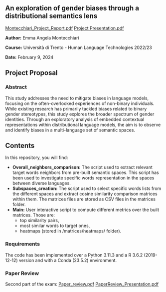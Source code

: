 ## An exploration of gender biases through a distributional semantics lens
[Montecchiari_Project_Report.pdf](https://github.com/memonji/gender-biases-exploration/files/14270670/Montecchiari_Project_Report.pdf)
[Project Presentation.pdf](https://github.com/memonji/gender-biases-exploration/files/15165398/An.exploration.of.gender.biases.through.a.distributional.semantics.lens.pdf)

**Author:** Emma Angela Montecchiari

**Course:** Università di Trento - Human Language Technologies 2022/23

**Date:** February 9, 2024

## Project Proposal 
###  Abstract

This study addresses the need to mitigate biases in language models, focusing on the often-overlooked experiences of non-binary individuals. While existing research has primarily tackled biases related to binary gender stereotypes, this study explores the broader spectrum of gender identities. Through an exploratory analysis of embedded contextual representations within distributional language models, the aim is to observe and identify biases in a multi-language set of semantic spaces.

## Contents

In this repository, you will find:

- **Overall_neighbors_comparison:** The script used to extract relevant target words neighbors from pre-built semantic spaces.
  This script has been used to investigate specific words representation in the spaces between diverse languages.
- **Subspaces_creation:** The script used to select specific words lists from the different spaces and extract cosine similarity comparison matrices within them.
  The matrices files are stored as CSV files in the matrices folder.
- **Main:** User interactive script to compute different metrics over the built matrices. Those are:
  - top similarity pairs,
  - most similar words to target ones,
  - heatmaps (stored in /matrices/heatmaps/ folder).
 
### Requirements
The code has been implemented over a Python 3.11.3 and a R 3.6.2 (2019-12-12) version and with a Conda (23.5.2) environment.

### Paper Review
Second part of the exam:
[Paper_review.pdf](https://github.com/memonji/gender-biases-exploration/files/15165403/Montecchiari_Paper_review.pdf)
[PaperReview_Presentation.pdf](https://github.com/memonji/gender-biases-exploration/files/15165404/Montecchiari_PaperReview_Presentation.pdf)
